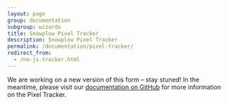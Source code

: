 ```yaml
---
layout: page
group: documentation
subgroup: wizards
title: Snowplow Pixel Tracker
description: Snowplow Pixel Tracker
permalink: /documentation/pixel-tracker/
redirect_from:
  - /no-js-tracker.html
---
```


We are working on a new version of this form – stay stuned! In the meantime, please visit our [documentation on GitHub](https://github.com/snowplow/snowplow/wiki) for more information on the Pixel Tracker.

<!--The Snowplow Pixel Tracker allows you to track customer behavior in web-based environments that do not support Javascript, for example HTML emails.

Use the wizard below to generate a tracking tag to embed on the HTML of web pages you wish to track using the Pixel tracker. Note: you will need to generate a unique tag for every web page you want to track.

<div id="generator">
	<p>Fill in the fields below, hit <b>Generate Pixel tracking tag</b> and then embed that tag in your HTML to start tracking user views on that web page:</p>

	<form id="generateTagForm" name="generateTagForm" action="" >
	<fieldset>
		<fieldset>
			<h4>Application data</h4>
			<p>The application ID is used within Snowplow to distinguish event that relate to this application with others you are tracking with Snowplow</p>
			<label for="application" id="applicationId_label" >Application ID:<strong>*</strong></label>
			<input type="text" id="applicationId" name="applicationId" size="50" value="" class="text-input" />
		</fieldset>
		<fieldset>
			<h4>Page-level data</h4>
			<p>Enter the details of the page you wish to embed the tracking code in.</p>
			<label>Is the page HTTP or HTTPS?*</label><br>
			<input type="radio" id="pageScheme" name="pageScheme" value="http" />&nbsp;HTTP&nbsp;
			<input type="radio" id="pageScheme" name="pageScheme" value="https" />&nbsp;HTTPS<br>
			<label for="pageTitle" id="pageTitle_label" >Page title:<strong>*</strong></label>
			<input type="text" id="pageTitle" name="pageTitle" size="50" value="" class="text-input" /><br />
			<label for="pageUrl" id="pageUrl_label" >Page URL:</label>
			<input type="text" id="pageUrl" name="pageUrl" size="50" value="" class="text-input" /><br />
		</fieldset>
		<fieldset>
			<h4>Collector endpoint</h4>
			<p>This data is used to set the endpoint for the embed code to your collector, so that the data is passed to your Snowplow instance.</p>
			<div id="collector-selector"></div>
			<label for="collector-selector_label">Select your collector type</label><br />
			<input type="radio" id="cloudfrontCollectorType" name="collectorType" value="cloudfront" />Cloudfront collector<br />
			<input type="radio" id="otherCollectorType" name="collectorType" value="other" />Other collector (e.g. Clojure collector)<br />
			<div id="cloudfront-collector-div">
				<label for="cloudfront" id="cloudfrontSubDomain_label">Your Cloudfront subdomain:<strong>*</strong></label>
				<input type="text" id="cloudfrontSubDomain" name="cloudfrontSubDomain" size="50" value="" class="text-input" /><br />
			</div>
			<div id="other-collector-div">
				<label for="selfHostedCollectorUrl" id="selfHostedCollectorUrl_label">Your self-hosted collector URL (e.g. if you are running the Clojure collector):<strong>*</strong></label>
				<input type="text" id="selfHostedCollectorUrl" name="selfHostedCollectorUrl" size="50" value="" class="text-input" /><br />
			</div>
			<p><strong>*</strong> indicates a required field</p>
		</fieldset>
		<input type="submit" name="submit" class="button" id="submit_btn" value="Generate Pixel tracking tag" />
	</fieldset>
	</form>
</div>

<div id="output">
</div>
-->
